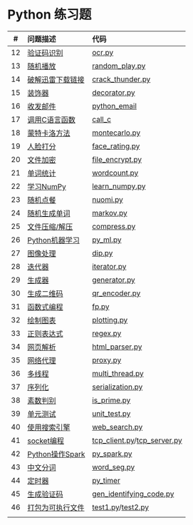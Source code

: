 # Python 练习题

|  #   | 问题描述                                     | 代码                                       |
| :--: | :--------------------------------------- | :--------------------------------------- |
|  12  | [验证码识别](src/ocr/description.md)          | [ocr.py](src/ocr/ocr.py)                 |
|  13  | [随机播放](src/random_play/description.md)   | [random_play.py](src/random_play/random_play.py) |
|  14  | [破解迅雷下载链接](src/crack_thunder/description.md) | [crack_thunder.py](src/crack_thunder/crack_thunder.py) |
|  15  | [装饰器](src/decorator/description.md)      | [decorator.py](src/decorator/decorator.py) |
|  16  | [收发邮件](src/python_email/description.md)  | [python_email](src/python_email/python_email.py) |
|  17  | [调用C语言函数](src/call_c/description.md)     | [call_c](src/call_c/call_c.py)           |
|  18  | [蒙特卡洛方法](src/montecarlo/description.md)  | [montecarlo.py](src/montecarlo/montecarlo.py) |
|  19  | [人脸打分](src/face_rating/description.md)   | [face_rating.py](src/face_rating/face_rating.py) |
|  20  | [文件加密](src/file_encrypt/description.md)  | [file_encrypt.py](src/file_encrypt/file_encrypt.py) |
|  21  | [单词统计](src/wordcount/description.md)     | [wordcount.py](src/wordcount/wordcount.py) |
|  22  | [学习NumPy](src/learn_numpy/description.md) | [learn_numpy.py](src/learn_numpy/learn_numpy.py) |
|  23  | [随机点餐](src/nuomi/description.md)         | [nuomi.py](src/nuomi/nuomi.py)           |
|  24  | [随机生成单词](src/markov/description.md)      | [markov.py](src/markov/markov.py)        |
|  25  | [文件压缩/解压](src/compress/description.md)   | [compress.py](src/compress/compress.py)  |
|  26  | [Python机器学习](src/py_ml/description.md)   | [py_ml.py](src/py_ml/py_ml.py)           |
|  27  | [图像处理](src/dip/description.md)           | [dip.py](src/dip/dip.py)                 |
|  28  | [迭代器](src/iterator/description.md)       | [iterator.py](src/iterator/iterator.py)  |
|  29  | [生成器](src/generator/description.md)      | [generator.py](src/generator/generator.py) |
|  30  | [生成二维码](src/qr_encoder/description.md)   | [qr_encoder.py](src/qr_encoder/qr_encoder.py) |
|  31  | [函数式编程](src/fp/description.md)           | [fp.py](src/fp/fp.py)                    |
|  32  | [绘制图表](src/plotting/description.md)      | [plotting.py](src/plotting/plotting.py)  |
|  33  | [正则表达式](src/regex/description.md)        | [regex.py](src/regex/regex.py)           |
|  34  | [网页解析](src/html_parser/description.md)   | [html_parser.py](src/html_parser/html_parser.py) |
|  35  | [网络代理](src/proxy/description.md)         | [proxy.py](src/proxy/proxy.py)           |
|  36  | [多线程](src/multi_thread/description.md)   | [multi_thread.py](src/multi_thread/multi_thread.py) |
|  37  | [序列化](src/serialization/description.md)  | [serialization.py](src/serialization/serialization.py) |
|  38  | [素数判别](src/is_prime/description.md)      | [is_prime.py](src/is_prime/is_prime.py)  |
|  39  | [单元测试](src/unit_test/description.md)     | [unit_test.py](src/unit_test/unit_test.py) |
|  40  | [使用搜索引擎](src/web_search/description.md)  | [web_search.py](src/web_search/web_search.py) |
|  41  | [socket编程](src/tcp_socket/description.md) | [tcp_client.py](src/tcp_socket/tcp_client.py)/[tcp_server.py](src/tcp_socket/tcp_server.py) |
|  42  | [Python操作Spark](src/py_spark/description.md) | [py_spark.py](src/py_spark/py_spark.py)  |
|  43  | [中文分词](src/word_seg/description.md)      | [word_seg.py](src/word_seg/word_seg.py)  |
|  44  | [定时器](src/py_timer/description.md)       | [py_timer](src/py_timer/py_timer.py)     |
|  45  | [生成验证码](src/gen_identifying_code/description.md) | [gen_identifying_code.py](src/gen_identifying_code/gen_identifying_code.py) |
|  46  | [打包为可执行文件](src/tcp_socket/description.md) | [test1.py](src/pack/test1.py)/[test2.py](src/pack/test2.py) |
|      |                                          |                                          |

